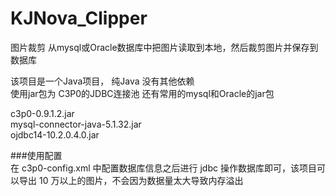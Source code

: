 # KJNova_Clipper
图片裁剪 从mysql或Oracle数据库中把图片读取到本地，然后裁剪图片并保存到数据库

该项目是一个Java项目， 纯Java 没有其他依赖  
使用jar包为 C3P0的JDBC连接池 还有常用的mysql和Oracle的jar包


c3p0-0.9.1.2.jar  
mysql-connector-java-5.1.32.jar  
ojdbc14-10.2.0.4.0.jar  


###使用配置  
在 c3p0-config.xml 中配置数据库信息之后进行 jdbc 操作数据库即可，该项目可以导出 10 万以上的图片，不会因为数据量太大导致内存溢出
